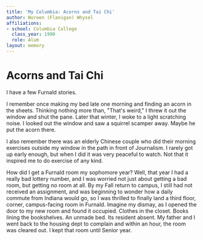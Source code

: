 ```yaml
---
title: 'My Columbia: Acorns and Tai Chi'
author: Noreen (Flanigan) Whysel
affiliations:
- school: Columbia College
  class_year: 1990
  role: Alum
layout: memory
---
```


# Acorns and Tai Chi

I have a few Furnald stories.

I remember once making my bed late one morning and finding an acorn in the sheets.  Thinking nothing more than, "That's weird," I threw it out the window and shut the pane.  Later that winter, I woke to a light scratching noise.  I looked out the window and saw a squirrel scamper away.  Maybe he put the acorn there.

I also remember there was an elderly Chinese couple who did their morning exercises outside my window in the path in front of Journalism.  I rarely got up early enough, but when I did it was very peaceful to watch.  Not that it inspired me to do exercise of any kind.

How did I get a Furnald room my sophomore year?  Well, that year I had a really bad lottery number, and I was worried not just about getting a bad room, but getting no room at all.  By my Fall return to campus, I still had not received an assignment, and was beginning to wonder how a daily commute from Indiana would go, so I was thrilled to finally land a third floor, corner, campus-facing room in Furnald.  Imagine my dismay, as I opened the door to my new room and found it occupied.  Clothes in the closet.  Books lining the bookshelves.  An unmade bed.  Its resident absent.  My father and I went back to the housing dept to complain and within an hour, the room was cleared out.  I kept that room until Senior year.
